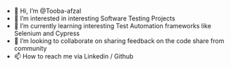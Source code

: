 - 👋 Hi, I’m @Tooba-afzal
- 👀 I’m interested in interesting Software Testing Projects
- 🌱 I’m currently learning interesting Test Automation frameworks like Selenium and Cypress
- 💞️ I’m looking to collaborate on sharing feedback on the code share from community
- 📫 How to reach me via Linkedin / Github

<!---
Tooba-afzal/Tooba-afzal is a ✨ special ✨ repository because its `README.md` (this file) appears on your GitHub profile.
You can click the Preview link to take a look at your changes.
--->
